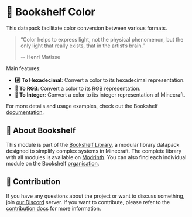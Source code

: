 # 🎨 Bookshelf Color

This datapack facilitate color conversion between various formats.

> “Color helps to express light, not the physical phenomenon, but the only light that really exists, that in the artist’s brain.”
>
> -- Henri Matisse

Main features:

- **#️⃣ To Hexadecimal**: Convert a color to its hexadecimal representation.
- **🎨 To RGB**: Convert a color to its RGB representation.
- **🔢 To Integer**: Convert a color to its integer representation of Minecraft.

For more details and usage examples, check out the Bookshelf [documentation](https://docs.mcbookshelf.dev/en/latest/modules/color.html).

## 📖 About Bookshelf

This module is part of the [Bookshelf Library](https://docs.mcbookshelf.dev/en/latest/index.html), a modular library datapack designed to simplify complex systems in Minecraft.
The complete library with all modules is available on [Modrinth](https://modrinth.com/datapack/bookshelf-suite).
You can also find each individual module on the Bookshelf [organisation](https://modrinth.com/organization/mcbookshelf).

## 🤝 Contribution

If you have any questions about the project or want to discuss something, join [our Discord](https://discord.gg/MkXytNjmBt) server.
If you want to contribute, please refer to the [contribution docs](https://docs.mcbookshelf.dev/en/latest/contribute/index.html) for more information.
